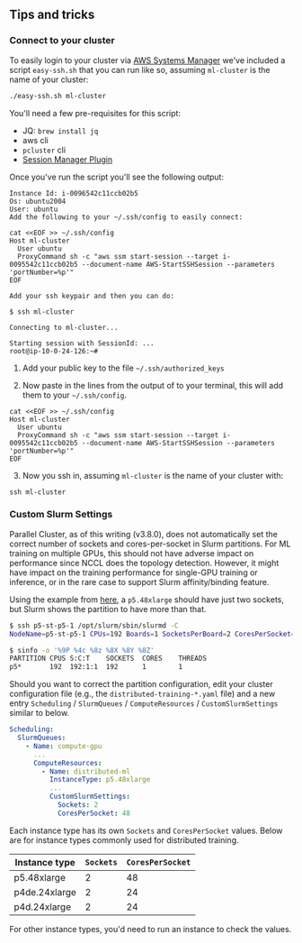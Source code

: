 
## Tips and tricks

### Connect to your cluster

To easily login to your cluster via [AWS Systems Manager](https://docs.aws.amazon.com/systems-manager/latest/userguide/session-manager-working-with-sessions-start.html) we've included a script `easy-ssh.sh` that you can run like so, assuming `ml-cluster` is the name of your cluster:

```bash
./easy-ssh.sh ml-cluster
```

You'll need a few pre-requisites for this script:
* JQ: `brew install jq`
* aws cli
* `pcluster` cli
* [Session Manager Plugin](https://docs.aws.amazon.com/systems-manager/latest/userguide/session-manager-working-with-install-plugin.html)

Once you've run the script you'll see the following output:

```
Instance Id: i-0096542c11ccb02b5
Os: ubuntu2004
User: ubuntu
Add the following to your ~/.ssh/config to easily connect:

cat <<EOF >> ~/.ssh/config
Host ml-cluster
  User ubuntu
  ProxyCommand sh -c "aws ssm start-session --target i-0095542c11ccb02b5 --document-name AWS-StartSSHSession --parameters 'portNumber=%p'"
EOF

Add your ssh keypair and then you can do:

$ ssh ml-cluster

Connecting to ml-cluster...

Starting session with SessionId: ...
root@ip-10-0-24-126:~#
```

1. Add your public key to the file `~/.ssh/authorized_keys`

2. Now paste in the lines from the output of to your terminal, this will add them to your `~/.ssh/config`.

```
cat <<EOF >> ~/.ssh/config
Host ml-cluster
  User ubuntu
  ProxyCommand sh -c "aws ssm start-session --target i-0095542c11ccb02b5 --document-name AWS-StartSSHSession --parameters 'portNumber=%p'"
EOF
```
3. Now you ssh in, assuming `ml-cluster` is the name of your cluster with:

```
ssh ml-cluster
```

### Custom Slurm Settings

Parallel Cluster, as of this writing (v3.8.0), does not automatically set the correct number of sockets and cores-per-socket in Slurm partitions. For ML training on multiple GPUs, this should not have adverse impact on performance since NCCL does the topology detection. However, it might have impact on the training performance for single-GPU training or inference, or in the rare case to support Slurm affinity/binding feature.

Using the example from [here](https://github.com/aws/aws-parallelcluster/issues/5797), a `p5.48xlarge` should have just two sockets, but Slurm shows the partition to have more than that.

```bash
$ ssh p5-st-p5-1 /opt/slurm/sbin/slurmd -C
NodeName=p5-st-p5-1 CPUs=192 Boards=1 SocketsPerBoard=2 CoresPerSocket=48 ThreadsPerCore=2 RealMemory=2047961 UpTime=2-00:08:02

$ sinfo -o '%9P %4c %8z %8X %8Y %8Z'
PARTITION CPUS S:C:T    SOCKETS  CORES    THREADS
p5*       192  192:1:1  192      1        1
```

Should you want to correct the partition configuration, edit your cluster configuration file (e.g., the `distributed-training-*.yaml` file) and a new entry `Scheduling` / `SlurmQueues` / `ComputeResources` / `CustomSlurmSettings` similar to below.

```yaml
Scheduling:
  SlurmQueues:
    - Name: compute-gpu
      ...
      ComputeResources:
        - Name: distributed-ml
          InstanceType: p5.48xlarge
          ...
          CustomSlurmSettings:
            Sockets: 2
            CoresPerSocket: 48
```

Each instance type has its own `Sockets` and `CoresPerSocket` values. Below are for instance types commonly used for distributed training.

| Instance type | `Sockets` | `CoresPerSocket` |
| ------------- | --------- | ---------------- |
| p5.48xlarge   | 2         | 48               |
| p4de.24xlarge | 2         | 24               |
| p4d.24xlarge  | 2         | 24               |

For other instance types, you'd need to run an instance to check the values.

